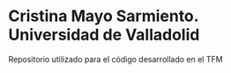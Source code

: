 # Cristina Mayo Sarmiento. Universidad de Valladolid
Repositorio utilizado para el código desarrollado en el TFM
